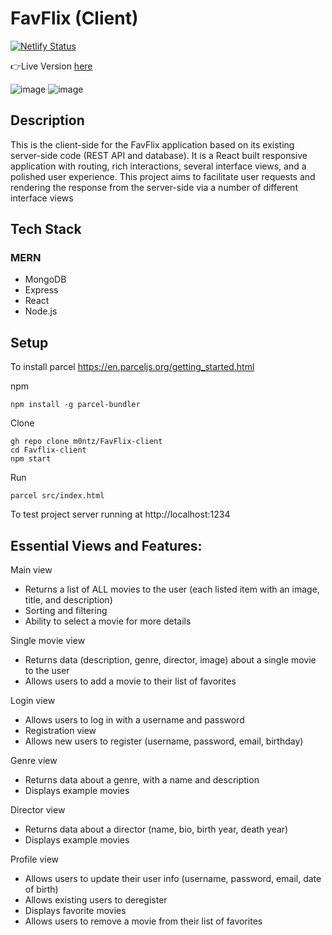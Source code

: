 # FavFlix (Client)

[![Netlify Status](https://api.netlify.com/api/v1/badges/0a7497b8-46b0-45b0-9012-cb7aa54fb845/deploy-status)](https://app.netlify.com/sites/favflix-app/deploys)


👉Live Version [here](https://favflix-app.netlify.app/)


![image](https://user-images.githubusercontent.com/109100764/213872685-01822726-d3e3-4f17-9eb0-a93630ff3412.png)
![image](https://user-images.githubusercontent.com/109100764/213872715-4efed4f7-9d07-4378-acfd-c4143efd9885.png)



## Description
This is the client-side for the FavFlix application based on its existing server-side code (REST API and database). It is a React built responsive application with routing, rich interactions, several interface views, and a polished user experience. This project aims to facilitate user requests and rendering the response from the server-side via a number of different interface views

## Tech Stack
### MERN
- MongoDB
- Express
- React
- Node.js


## Setup

To install parcel
https://en.parceljs.org/getting_started.html

npm

```
npm install -g parcel-bundler
```

Clone

```
gh repo clone m0ntz/FavFlix-client
cd Favflix-client
npm start
```

Run

```
parcel src/index.html
```

To test project server running at http://localhost:1234

## Essential Views and Features:

Main view

- Returns a list of ALL movies to the user (each listed item with an image, title, and description)
- Sorting and filtering
- Ability to select a movie for more details

Single movie view

- Returns data (description, genre, director, image) about a single movie to the user
- Allows users to add a movie to their list of favorites

Login view

- Allows users to log in with a username and password
- Registration view
- Allows new users to register (username, password, email, birthday)

Genre view

- Returns data about a genre, with a name and description
- Displays example movies

Director view

- Returns data about a director (name, bio, birth year, death year)
- Displays example movies

Profile view

- Allows users to update their user info (username, password, email, date of birth)
- Allows existing users to deregister
- Displays favorite movies
- Allows users to remove a movie from their list of favorites

